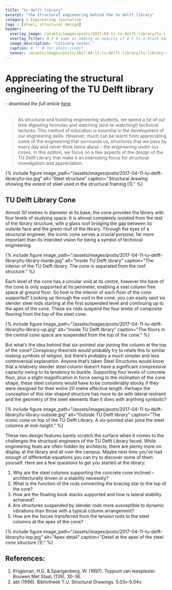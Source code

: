```yaml
---
title: "tu delft library"
excerpt: "the structural engineering behind the tu delft library"
category : Engineering Journalism
tags : [steel, structural design]
header:
  overlay_image: /assets/images/posts/2017-04-11-tu-delft-library/tu-library-outside.jpg
  overlay_filter: 0.3 # same as adding an opacity of 0.5 to a black background
  image_description: "citicorp center."
  caption: # "" # for photo credit
  teaser: /assets/images/posts/2017-04-11-tu-delft-library/tu-library-outside.jpg
---
```


# Appreciating the structural engineering of the TU Delft library

###### - *download the full article [here](/assets/images/posts/2017-04-11-tu-delft-library/uprofiel-library.pdf).*

>As structural and building engineering students, we spend a lot of our time digesting formulas and watching (and re-watching!) technical lectures. This method of education is essential in the development of our engineering skills. However, much can be learnt from appreciating some of the engineering that surrounds us, structures that we pass by every day and never think twice about – the engineering under our noses. In this edition, we focus on a few aspects of the design of the TU Delft Library that make it an interesting focus for structural investigation and appreciation.

{% include figure image_path="/assets/images/posts/2017-04-11-tu-delft-library/tu-iso.jpg" alt="Steel structure" caption="Structural drawing showing the extent of steel used in the structural framing [1]." %}

## TU Delft Library Cone
Almost 30 metres in diameter at its base, the cone provides the library with four levels of studying space. It is almost completely isolated from the rest of the library structure, with a glass roof bridging the gap between its outside face and the green roof of the library. Through the eyes of a structural engineer, the iconic cone serves a crucial purpose, far more important than its intended vision for being a symbol of technical engineering.

{% include figure image_path="/assets/images/posts/2017-04-11-tu-delft-library/tu-library-inside.jpg" alt="Inside TU Delft library" caption="The interior of the TU Delft library. The cone is separated from the roof structure." %}

Each level of the cone has a circular void at its centre, however the base of the cone is only supported at its perimeter, enabling a vast column free space at ground floor. So how is the interior of each floor of the cone supported? Looking up through the void in the cone, you can easily spot six slender steel rods starting at the first suspended level and continuing up to the apex of the cone. These six rods suspend the four levels of composite flooring from the top of the steel cone.

{% include figure image_path="/assets/images/posts/2017-04-11-tu-delft-library/tu-library-up.jpg" alt="Inside TU Delft library" caption="The floors in the central cone space are suspended from the top of the cone." %}

But what’s the idea behind that six-pointed star joining the column at the top of the cone? Conspiracy theorists would probably try to relate this to similar looking symbols of religion, but there’s probably a much simpler and less controversial explanation. Anyone that’s taken Steel Structures would know that a relatively slender steel column doesn’t have a significant compressive capacity owing to its tendency to buckle. Supporting four levels of concrete floor, plus a slight magnification in force owing to the inclination of the cone shape, these steel columns would have to be considerably stocky if they were designed for their entire 20 metre effective length. Perhaps the conception of this star shaped structure has more to do with lateral restraint and the geometry of the steel elements than it does with anything symbolic?

{% include figure image_path="/assets/images/posts/2017-04-11-tu-delft-library/tu-library-outside.jpg" alt="Outside TU Delft library" caption="The iconic cone on top of the TU Delft Library. A six-pointed stair joins the steel columns at mid-height." %}

These two design features barely scratch the surface when it comes to the challenges the structural engineers of the TU Delft Library faced. While engineering feats are often hidden by architects, there are plenty more on display at the library and all over the campus. Maybe next time you’ve had enough of differential equations you can try to discover some of them yourself. Here are a few questions to get you started at the library:

1.	Why are the steel columns supporting the concrete cone inclined – architecturally driven or a stability necessity?
2.	What is the function of the rods connecting the bracing star to the top of the core?
3.	How are the floating book stacks supported and how is lateral stability achieved?
4.	Are structures suspended by slender rods more susceptible to dynamic vibrations than those with a typical column arrangement?
5.	How are the forces transferred from the tension rods to the steel columns at the apex of the cone?

{% include figure image_path="/assets/images/posts/2017-04-11-tu-delft-library/tu-top.jpg" alt="Apex detail" caption="Detail at the apex of the steel cone structure [1]." %}

## References:
1. Krijgsman, H.G. & Spangenberg, W. (1997). Toppunt van leesplezier. Bouwen Met Staal, (139), 30-36.
2. abt (1996). Bibliotheek T.U. Structural Drawings. 5.03v-5.04v.
